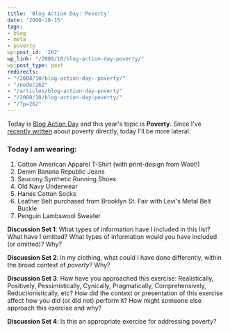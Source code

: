 ```yaml
---
title: 'Blog Action Day: Poverty'
date: '2008-10-15'
tags:
- blog
- meta
- poverty
wp:post_id: '262'
wp_link: "/2008/10/blog-action-day-poverty/"
wp:post_type: post
redirects:
- "/2008/10/blog-action-day:-poverty/"
- "/node/262"
- "/articles/blog-action-day-poverty"
- "/2008/10/blog-action-day-poverty/"
- "/?p=262"
---
```


Today is [Blog Action Day](http://blogactionday.org/) and this year's topic is **Poverty**. Since I've [recently written](http://island94.org/tags/poverty) about poverty directly, today I'll be more lateral:

### Today I am wearing:

1. Cotton American Apparel T-Shirt (with print-design from Woot!)
2. Denim Banana Republic Jeans
3. Saucony Synthetic Running Shoes
4. Old Navy Underwear
5. Hanes Cotton Socks
6. Leather Belt purchased from Brooklyn St. Fair with Levi's Metal Belt Buckle
7. Penguin Lambswool Sweater

**Discussion Set 1**: What types of information have I included in this list? What have I omitted? What types of information would you have included (or omitted)? Why?

**Discussion Set 2**: In my clothing, what could I have done differently, within the broad context of _poverty_? Why?

**Discussion Set 3**: How have you approached this exercise: Realistically, Positively, Pessimistically, Cynically, Pragmatically, Comprehensively, Reductionistically, etc? How did the context or presentation of this exercise affect how you did (or did not) perform it? How might someone else approach this exercise and why?

**Discussion Set 4**: Is this an appropriate exercise for addressing poverty?
